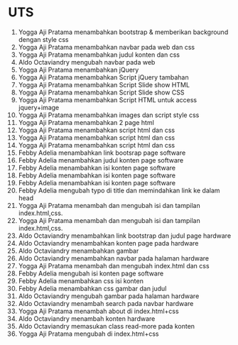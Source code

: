 # UTS

1. Yogga Aji Pratama menambahkan bootstrap & memberikan background dengan style css
2. Yogga Aji Pratama menambahkan navbar pada web dan css
3. Yogga Aji Pratama menambahkan judul konten dan css
4. Aldo Octaviandry mengubah navbar pada web
5. Yogga Aji Pratama menambahkan jQuery
6. Yogga Aji Pratama menambahkan Script jQuery tambahan
7. Yogga Aji Pratama menambahkan Script Slide show HTML
8. Yogga Aji Pratama menambahkan Script Slide show CSS
9. Yogga Aji Pratama menambahkan Script HTML untuk access jquery+image
10. Yogga Aji Pratama menambahkan images dan script style css
11. Yogga Aji Pratama menambahkan 2 page html
12. Yogga Aji Pratama menambahkan script html dan css
13. Yogga Aji Pratama menambahkan script html dan css
14. Yogga Aji Pratama menambahkan script html dan css
15. Febby Adelia menambahkan link bootsrap page software
16. Febby Adelia menambahkan judul konten page software
17. Febby Adelia menambahkan isi konten page software
18. Febby Adelia menambahkan isi konten page software
19. Febby Adelia menambahkan isi konten page software
20. Febby Adelia mengubah typo di title dan memindahkan link ke dalam head
21. Yogga Aji Pratama  menambah dan mengubah isi dan tampilan index.html,css.
22. Yogga Aji Pratama  menambah dan mengubah isi dan tampilan index.html,css.
23. Aldo Octaviandry menambahkan link bootstrap dan judul page hardware
24. Aldo Octaviandry menambahkan konten page pada hardware
25. Aldo Octaviandry menambahkan gambar
26. Aldo Octaviandry menambahkan navbar pada halaman hardware
27. Yogga Aji Pratama  menambah dan mengubah index.html dan css
28. Febby Adelia mengubah isi konten page software
29. Febby Adelia menambahkan css isi konten
30. Febby Adelia menambahkan css gambar dan judul
31. Aldo Octaviandry mengubah gambar pada halaman hardware
32. Aldo Octaviandry menambah search pada navbar hardware
33. Yogga Aji Pratama  menambah about di index.html+css
34. Aldo Octaviandry menambah konten hardware
35. Aldo Octaviandry memasukan class read-more pada konten
36. Yogga Aji Pratama  mengubah di index.html+css